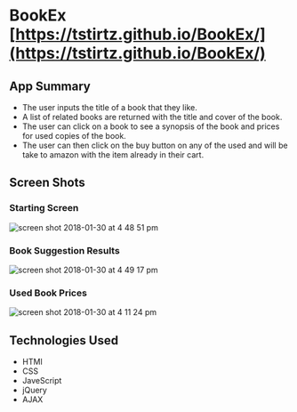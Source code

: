 # BookEx [https://tstirtz.github.io/BookEx/](https://tstirtz.github.io/BookEx/)

## App Summary
  * The user inputs the title of a book that they like. 
  * A list of related books are returned with the title and cover of the book.
  * The user can click on a book to see a synopsis of the book and prices for used copies of the book.
  * The user can then click on the buy button on any of the used and will be take to amazon with the item already in their cart. 

## Screen Shots
### Starting Screen  
![screen shot 2018-01-30 at 4 48 51 pm](https://user-images.githubusercontent.com/13411490/35599677-d24396bc-05de-11e8-9a5b-424cac48fb44.png)

### Book Suggestion Results
![screen shot 2018-01-30 at 4 49 17 pm](https://user-images.githubusercontent.com/13411490/35599681-d5c70cce-05de-11e8-9513-d5378a222111.png)

### Used Book Prices
![screen shot 2018-01-30 at 4 11 24 pm](https://user-images.githubusercontent.com/13411490/35599652-a751e0da-05de-11e8-8f09-b643f0fe992c.png)  
    
## Technologies Used
  * HTMl
  * CSS
  * JaveScript
  * jQuery
  * AJAX
  


